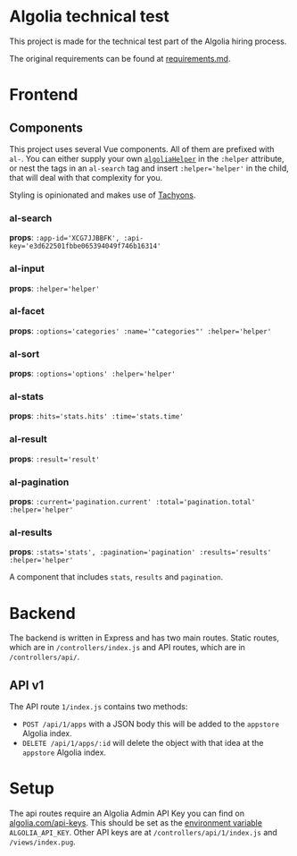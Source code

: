 # Algolia technical test

This project is made for the technical test part of the Algolia hiring process.

The original requirements can be found at [requirements.md](requirements.md).

# Frontend

## Components

This project uses several Vue components. All of them are prefixed with `al-`. You can either supply your own [`algoliaHelper`](https://github.com/algolia/algoliasearch-helper-js) in the `:helper` attribute, or nest the tags in an `al-search` tag and insert `:helper='helper'` in the child, that will deal with that complexity for you.

Styling is opinionated and makes use of [Tachyons](https://tachyons.io).

### al-search
**props**: `:app-id='XCG7JJBBFK', :api-key='e3d622501fbbe065394049f746b16314'`
### al-input
**props**: `:helper='helper'`
### al-facet
**props**: `:options='categories' :name='"categories"' :helper='helper'`
### al-sort
**props**: `:options='options' :helper='helper'`
### al-stats
**props**: `:hits='stats.hits' :time='stats.time'`
### al-result
**props**: `:result='result'`
### al-pagination
**props**: `:current='pagination.current' :total='pagination.total' :helper='helper'`
### al-results
**props**: `:stats='stats', :pagination='pagination' :results='results' :helper='helper'`

A component that includes `stats`, `results` and `pagination`.

# Backend

The backend is written in Express and has two main routes. Static routes, which are in `/controllers/index.js` and API routes, which are in `/controllers/api/`.

## API v1

The API route `1/index.js` contains two methods:

* `POST /api/1/apps` with a JSON body this will be added to the `appstore` Algolia index.
* `DELETE /api/1/apps/:id` will delete the object with that idea at the `appstore` Algolia index.

# Setup

The api routes require an Algolia Admin API Key you can find on [algolia.com/api-keys](https://www.algolia.com/api-keys). This should be set as the [environment variable](https://www.gnu.org/software/bash/manual/html_node/Shell-Parameters.html#Shell-Parameters) `ALGOLIA_API_KEY`. Other API keys are at `/controllers/api/1/index.js` and `/views/index.pug`.
